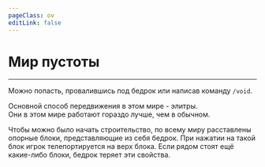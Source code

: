 ```yaml
---
pageClass: ov
editLink: false
---
```


# Мир пустоты
<hr>

Можно попасть, провалившись под бедрок или написав команду `/void`.

Основной способ передвижения в этом мире - элитры.<br>
Они в этом мире работают гораздо лучше, чем в обычном.<br>

Чтобы можно было начать строительство, по всему миру расставлены опорные блоки, представляющие из себя бедрок.
При нажатии на такой блок игрок телепортируется на верх блока. Если рядом стоят ещё какие-либо блоки, бедрок теряет эти свойства.

